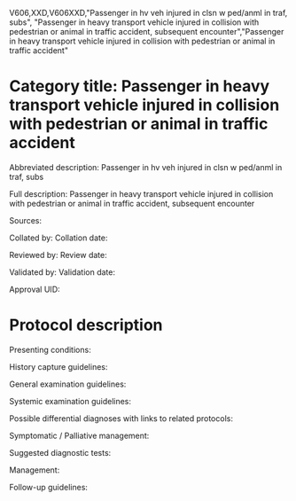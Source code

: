 V606,XXD,V606XXD,"Passenger in hv veh injured in clsn w ped/anml in traf, subs", "Passenger in heavy transport vehicle injured in collision with pedestrian or animal in traffic accident, subsequent encounter","Passenger in heavy transport vehicle injured in collision with pedestrian or animal in traffic accident"
# Category title: Passenger in heavy transport vehicle injured in collision with pedestrian or animal in traffic accident

Abbreviated description: Passenger in hv veh injured in clsn w ped/anml in traf, subs

Full description: Passenger in heavy transport vehicle injured in collision with pedestrian or animal in traffic accident, subsequent encounter

Sources:

Collated by:
Collation date:

Reviewed by:
Review date:

Validated by:
Validation date:

Approval UID:

# Protocol description

Presenting conditions:

History capture guidelines:

General examination guidelines:

Systemic examination guidelines:

Possible differential diagnoses with links to related protocols:

Symptomatic / Palliative management:

Suggested diagnostic tests:

Management:

Follow-up guidelines:
